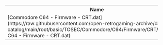 <table>
<tr><th>Name</th><th>Size</th></tr>
<tr><td>
[Commodore C64 - Firmware - CRT.dat](https://raw.githubusercontent.com/open-retrogaming-archive/dat-catalog/main/root/basic/TOSEC/Commodore/C64/Firmware/CRT/Commodore C64 - Firmware - CRT.dat)
</td><td>5327</td></tr>
</table>
